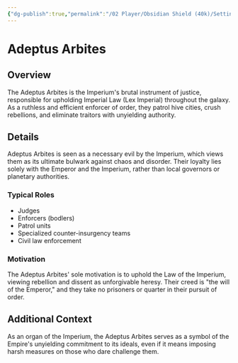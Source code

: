 ```yaml
---
{"dg-publish":true,"permalink":"/02 Player/Obsidian Shield (40k)/Setting Lore/backup/Adeptus Arbites/","title":"Adeptus Arbites","tags":["faction","imperium-of-man","organelle","law-enforcement"]}
---
```



# Adeptus Arbites

## Overview

The Adeptus Arbites is the Imperium's brutal instrument of justice, responsible for upholding Imperial Law (Lex Imperial) throughout the galaxy. As a ruthless and efficient enforcer of order, they patrol hive cities, crush rebellions, and eliminate traitors with unyielding authority.

## Details

Adeptus Arbites is seen as a necessary evil by the Imperium, which views them as its ultimate bulwark against chaos and disorder. Their loyalty lies solely with the Emperor and the Imperium, rather than local governors or planetary authorities.

### Typical Roles

* Judges
* Enforcers (bodlers)
* Patrol units
* Specialized counter-insurgency teams
* Civil law enforcement

### Motivation

The Adeptus Arbites' sole motivation is to uphold the Law of the Imperium, viewing rebellion and dissent as unforgivable heresy. Their creed is "the will of the Emperor," and they take no prisoners or quarter in their pursuit of order.

## Additional Context

As an organ of the Imperium, the Adeptus Arbites serves as a symbol of the Empire's unyielding commitment to its ideals, even if it means imposing harsh measures on those who dare challenge them.